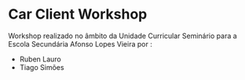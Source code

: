 # Car Client Workshop
Workshop realizado no âmbito da Unidade Curricular Seminário para a Escola Secundária Afonso Lopes Vieira por :

  - Ruben Lauro 
  - Tiago Simões

